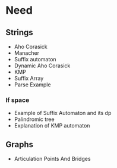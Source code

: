 # Need
## Strings
- Aho Corasick
- Manacher
- Suffix automaton
- Dynamic Aho Corasick
- KMP
- Suffix Array
- Parse Example

### If space
- Example of Suffix Automaton and its dp
- Palindromic tree
- Explanation of KMP automaton

## Graphs
- Articulation Points And Bridges

